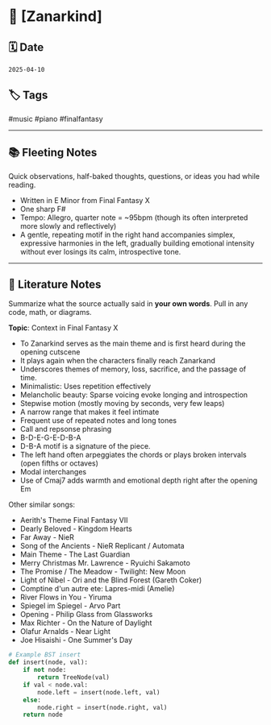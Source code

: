 # 📘 [Zanarkind]

## 🗓 Date
`2025-04-10`

## 🏷 Tags
#music #piano #finalfantasy

---

## 📚 Fleeting Notes
Quick observations, half-baked thoughts, questions, or ideas you had while reading.

- Written in E Minor from Final Fantasy X
- One sharp F#
- Tempo: Allegro, quarter note = ~95bpm (though its often interpreted more slowly and reflectively)
- A gentle, repeating motif in the right hand accompanies simplex, expressive harmonies in the left, gradually building emotional intensity without ever losings its calm, introspective tone.  

---

## 🧠 Literature Notes
Summarize what the source actually said in **your own words**. Pull in any code, math, or diagrams.

**Topic**: Context in Final Fantasy X
- To Zanarkind serves as the main theme and is first heard during the opening cutscene
- It plays again when the characters finally reach Zanarkand
- Underscores themes of memory, loss, sacrifice, and the passage of time.  
- Minimalistic: Uses repetition effectively
- Melancholic beauty: Sparse voicing evoke longing and introspection
- Stepwise motion (mostly moving by seconds, very few leaps)
- A narrow range that makes it feel intimate
- Frequent use of repeated notes and long tones
- Call and repsonse phrasing
- B-D-E-G-E-D-B-A
- D-B-A motif is a signature of the piece.  
- The left hand often arpeggiates the chords or plays broken intervals (open fifths or octaves)
- Modal interchanges
- Use of Cmaj7 adds warmth and emotional depth right after the opening Em

Other similar songs: 
- Aerith's Theme Final Fantasy VII
- Dearly Beloved - Kingdom Hearts
- Far Away - NieR
- Song of the Ancients - NieR Replicant / Automata
- Main Theme - The Last Guardian
- Merry Christmas Mr. Lawrence - Ryuichi Sakamoto
- The Promise / The Meadow - Twilight: New Moon
- Light of Nibel - Ori and the Blind Forest (Gareth Coker)
- Comptine d'un autre ete: Lapres-midi (Amelie)
- River Flows in You - Yiruma
- Spiegel im Spiegel - Arvo Part
- Opening - Philip Glass from Glassworks
- Max Richter - On the Nature of Daylight
- Olafur Arnalds - Near Light
- Joe Hisaishi - One Summer's Day


```python
# Example BST insert
def insert(node, val):
    if not node:
        return TreeNode(val)
    if val < node.val:
        node.left = insert(node.left, val)
    else:
        node.right = insert(node.right, val)
    return node
